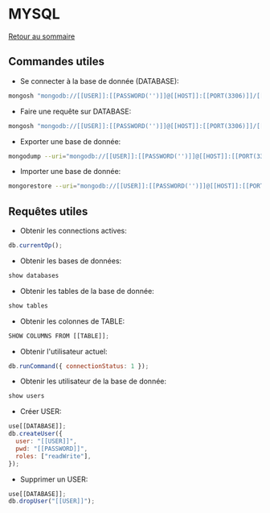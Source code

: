 # MYSQL

[Retour au sommaire](docs/index)

## Commandes utiles

- Se connecter à la base de donnée (DATABASE):

```bash
mongosh "mongodb://[[USER]]:[[PASSWORD('')]]@[[HOST]]:[[PORT(3306)]]/[[DATABASE('')]]"
```

- Faire une requête sur DATABASE:

```bash
mongosh "mongodb://[[USER]]:[[PASSWORD('')]]@[[HOST]]:[[PORT(3306)]]/[[DATABASE('')]]" --eval "[[QUERY_JAVASCRIPT]]"
```

- Exporter une base de donnée:

```bash
mongodump --uri="mongodb://[[USER]]:[[PASSWORD('')]]@[[HOST]]:[[PORT(3306)]]/[[DATABASE('')]]" -o [[EXPORT_NAME]].json
```

- Importer une base de donnée:

```bash
mongorestore --uri="mongodb://[[USER]]:[[PASSWORD('')]]@[[HOST]]:[[PORT(3306)]]/[[DATABASE('')]]" [[EXPORT_NAME]].json
```

## Requêtes utiles

- Obtenir les connections actives:

```javascript
db.currentOp();
```

- Obtenir les bases de données:

```javascript
show databases
```

- Obtenir les tables de la base de donnée:

```javascript
show tables
```

- Obtenir les colonnes de TABLE:

```javascript
SHOW COLUMNS FROM [[TABLE]];
```

- Obtenir l'utilisateur actuel:

```javascript
db.runCommand({ connectionStatus: 1 });
```

- Obtenir les utilisateur de la base de donnée:

```javascript
show users
```

- Créer USER:

```javascript
use[[DATABASE]];
db.createUser({
  user: "[[USER]]",
  pwd: "[[PASSWORD]]",
  roles: ["readWrite"],
});
```

- Supprimer un USER:

```javascript
use[[DATABASE]];
db.dropUser("[[USER]]");
```
